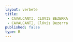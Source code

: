 ```yaml
---
layout: verbete
title:
 - CAVALCANTI, CLOVIS BEZERRA
 - CAVALCANTI, Clóvis Bezerra
published: false
type: R
---
```


